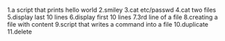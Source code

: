 1.a script that prints hello world
2.smiley
3.cat etc/passwd
4.cat two files
5.display last 10 lines
6.display first 10 lines
7.3rd line of a file
8.creating a file with content
9.script that writes a command into a file
10.duplicate
11.delete 
